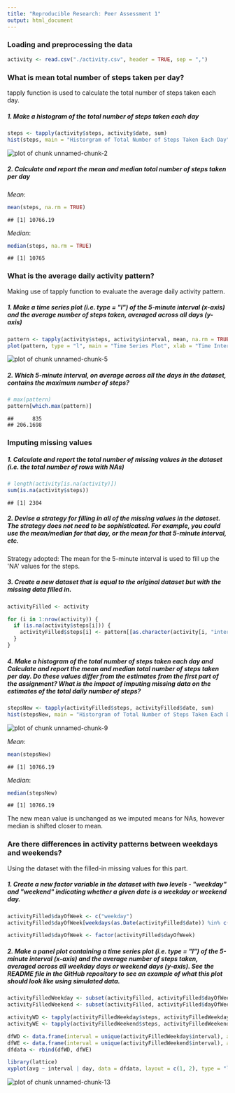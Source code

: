 ```yaml
---
title: "Reproducible Research: Peer Assessment 1"
output: html_document
---
```


### Loading and preprocessing the data


```r
activity <- read.csv("./activity.csv", header = TRUE, sep = ",")
```


### What is mean total number of steps taken per day?

tapply function is used to calculate the total number of steps taken each day.

##### 1. Make a histogram of the total number of steps taken each day


```r
steps <- tapply(activity$steps, activity$date, sum)
hist(steps, main = "Historgram of Total Number of Steps Taken Each Day", xlab = "Total Number of Steps Taken Each Day", col = "red")
```

![plot of chunk unnamed-chunk-2](figure/unnamed-chunk-2-1.png) 

##### 2. Calculate and report the mean and median total number of steps taken per day

*Mean*:


```r
mean(steps, na.rm = TRUE)
```

```
## [1] 10766.19
```

*Median*:


```r
median(steps, na.rm = TRUE)
```

```
## [1] 10765
```


### What is the average daily activity pattern?

Making use of tapply function to evaluate the average daily activity pattern.

##### 1. Make a time series plot (i.e. type = "l") of the 5-minute interval (x-axis) and the average number of steps taken, averaged across all days (y-axis)


```r
pattern <- tapply(activity$steps, activity$interval, mean, na.rm = TRUE)
plot(pattern, type = "l", main = "Time Series Plot", xlab = "Time Interval", ylab = "Average Steps", col = "blue")
```

![plot of chunk unnamed-chunk-5](figure/unnamed-chunk-5-1.png) 

##### 2. Which 5-minute interval, on average across all the days in the dataset, contains the maximum number of steps?

```r
# max(pattern)
pattern[which.max(pattern)]
```

```
##      835 
## 206.1698
```


### Imputing missing values

##### 1. Calculate and report the total number of missing values in the dataset (i.e. the total number of rows with NAs)


```r
# length(activity[is.na(activity)])
sum(is.na(activity$steps))
```

```
## [1] 2304
```

##### 2. Devise a strategy for filling in all of the missing values in the dataset. The strategy does not need to be sophisticated. For example, you could use the mean/median for that day, or the mean for that 5-minute interval, etc.

Strategy adopted: The mean for the 5-minute interval is used to fill up the 'NA' values for the steps.

##### 3. Create a new dataset that is equal to the original dataset but with the missing data filled in.


```r
activityFilled <- activity

for (i in 1:nrow(activity)) {
  if (is.na(activity$steps[i])) {
    activityFilled$steps[i] <- pattern[[as.character(activity[i, "interval"])]]
  }
}
```

##### 4. Make a histogram of the total number of steps taken each day and Calculate and report the mean and median total number of steps taken per day. Do these values differ from the estimates from the first part of the assignment? What is the impact of imputing missing data on the estimates of the total daily number of steps?


```r
stepsNew <- tapply(activityFilled$steps, activityFilled$date, sum)
hist(stepsNew, main = "Historgram of Total Number of Steps Taken Each Day", xlab = "Total Number of Steps Taken Each Day", col = "red")
```

![plot of chunk unnamed-chunk-9](figure/unnamed-chunk-9-1.png) 

*Mean*:


```r
mean(stepsNew)
```

```
## [1] 10766.19
```

*Median*:


```r
median(stepsNew)
```

```
## [1] 10766.19
```

The new mean value is unchanged as we imputed means for NAs, however median is shifted closer to mean.


### Are there differences in activity patterns between weekdays and weekends?

Using the dataset with the filled-in missing values for this part.

##### 1. Create a new factor variable in the dataset with two levels - "weekday" and "weekend" indicating whether a given date is a weekday or weekend day.


```r
activityFilled$dayOfWeek <- c("weekday")
activityFilled$dayOfWeek[weekdays(as.Date(activityFilled$date)) %in% c("Saturday", "Sunday")] <- c("weekend")

activityFilled$dayOfWeek <- factor(activityFilled$dayOfWeek)
```

##### 2. Make a panel plot containing a time series plot (i.e. type = "l") of the 5-minute interval (x-axis) and the average number of steps taken, averaged across all weekday days or weekend days (y-axis). See the README file in the GitHub repository to see an example of what this plot should look like using simulated data.


```r
activityFilledWeekday <- subset(activityFilled, activityFilled$dayOfWeek == "weekday")
activityFilledWeekend <- subset(activityFilled, activityFilled$dayOfWeek == "weekend")

activityWD <- tapply(activityFilledWeekday$steps, activityFilledWeekday$interval, mean)
activityWE <- tapply(activityFilledWeekend$steps, activityFilledWeekend$interval, mean)

dfWD <- data.frame(interval = unique(activityFilledWeekday$interval), avg = as.numeric(activityWD), day = rep("weekday", length(activityWD)))
dfWE <- data.frame(interval = unique(activityFilledWeekend$interval), avg = as.numeric(activityWE), day = rep("weekend", length(activityWE)))
dfdata <- rbind(dfWD, dfWE)

library(lattice)
xyplot(avg ~ interval | day, data = dfdata, layout = c(1, 2), type = "l", xlab = "Time Interval", ylab = "Number of steps", main = "Time Series Plot of Number of Steps vs Time Interval")
```

![plot of chunk unnamed-chunk-13](figure/unnamed-chunk-13-1.png) 
